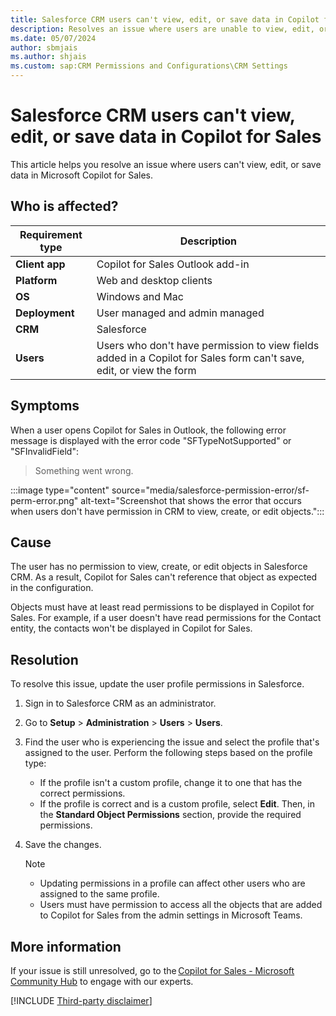 ```yaml
---
title: Salesforce CRM users can't view, edit, or save data in Copilot for Sales
description: Resolves an issue where users are unable to view, edit, or save data in Microsoft Copilot for Sales.
ms.date: 05/07/2024
author: sbmjais
ms.author: shjais
ms.custom: sap:CRM Permissions and Configurations\CRM Settings
---
```

# Salesforce CRM users can't view, edit, or save data in Copilot for Sales

This article helps you resolve an issue where users can't view, edit, or save data in Microsoft Copilot for Sales.

## Who is affected?

| Requirement type |Description  |
|---------|---------|
|**Client app**     |  Copilot for Sales Outlook add-in        |
|**Platform**     | Web and desktop clients         |
|**OS**     | Windows and Mac         |
|**Deployment**     | User managed and admin managed       |
|**CRM**     | Salesforce      |
|**Users**     | Users who don't have permission to view fields added in a Copilot for Sales form can't save, edit, or view the form  |

## Symptoms

When a user opens Copilot for Sales in Outlook, the following error message is displayed with the error code "SFTypeNotSupported" or "SFInvalidField":

> Something went wrong.

:::image type="content" source="media/salesforce-permission-error/sf-perm-error.png" alt-text="Screenshot that shows the error that occurs when users don't have permission in CRM to view, create, or edit objects.":::

## Cause

The user has no permission to view, create, or edit objects in Salesforce CRM. As a result, Copilot for Sales can't reference that object as expected in the configuration.

Objects must have at least read permissions to be displayed in Copilot for Sales. For example, if a user doesn't have read permissions for the Contact entity, the contacts won't be displayed in Copilot for Sales.

## Resolution

To resolve this issue, update the user profile permissions in Salesforce.

1. Sign in to Salesforce CRM as an administrator.
2. Go to **Setup** > **Administration** > **Users** > **Users**.
3. Find the user who is experiencing the issue and select the profile that's assigned to the user. Perform the following steps based on the profile type:

   - If the profile isn't a custom profile, change it to one that has the correct permissions. 
   - If the profile is correct and is a custom profile, select **Edit**. Then, in the **Standard Object Permissions** section, provide the required permissions.

4. Save the changes.

    > [!NOTE]
    >
    > - Updating permissions in a profile can affect other users who are assigned to the same profile. 
    > - Users must have permission to access all the objects that are added to Copilot for Sales from the admin settings in Microsoft Teams.

## More information

If your issue is still unresolved, go to the [Copilot for Sales - Microsoft Community Hub](https://techcommunity.microsoft.com/t5/viva-sales/bd-p/VivaSales) to engage with our experts.

[!INCLUDE [Third-party disclaimer](../../includes/third-party-disclaimer.md)]
